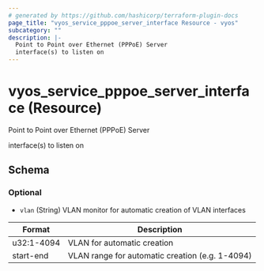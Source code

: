 ```yaml
---
# generated by https://github.com/hashicorp/terraform-plugin-docs
page_title: "vyos_service_pppoe_server_interface Resource - vyos"
subcategory: ""
description: |-
  Point to Point over Ethernet (PPPoE) Server
  interface(s) to listen on
---
```


# vyos_service_pppoe_server_interface (Resource)

Point to Point over Ethernet (PPPoE) Server

interface(s) to listen on



<!-- schema generated by tfplugindocs -->
## Schema

### Optional

- `vlan` (String) VLAN monitor for automatic creation of VLAN interfaces

|  Format  |  Description  |
|----------|---------------|
|  u32:1-4094  |  VLAN for automatic creation  |
|  start-end  |  VLAN range for automatic creation (e.g. 1-4094)  |
